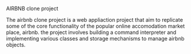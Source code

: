AIRBNB clone project

The airbnb clone project is a web appliaction project that aim to replicate some
of the core functionality of the popular online accomodation market place, airbnb.
the project involves building a command interpreter and implementing various classes
and storage mechanisms to manage airbnb objects.
